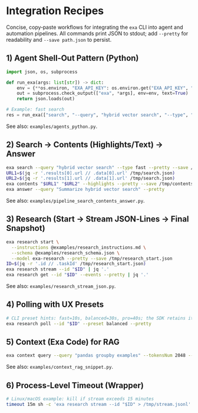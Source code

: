 # Integration Recipes

Concise, copy‑paste workflows for integrating the `exa` CLI into agent and automation pipelines.
All commands print JSON to stdout; add `--pretty` for readability and `--save path.json` to persist.

## 1) Agent Shell‑Out Pattern (Python)

```python
import json, os, subprocess

def run_exa(args: list[str]) -> dict:
    env = {**os.environ, "EXA_API_KEY": os.environ.get("EXA_API_KEY", "")}
    out = subprocess.check_output(["exa", *args], env=env, text=True)
    return json.loads(out)

# Example: fast search
res = run_exa(["search", "--query", "hybrid vector search", "--type", "fast"]) 
```

See also: `examples/agents_python.py`.

## 2) Search → Contents (Highlights/Text) → Answer

```bash
exa search --query "hybrid vector search" --type fast --pretty --save /tmp/search.json
URL1=$(jq -r '.results[0].url // .data[0].url' /tmp/search.json)
URL2=$(jq -r '.results[1].url // .data[1].url' /tmp/search.json)
exa contents "$URL1" "$URL2" --highlights --pretty --save /tmp/contents.json
exa answer --query "Summarize hybrid vector search" --pretty
```

See also: `examples/pipeline_search_contents_answer.py`.

## 3) Research (Start → Stream JSON‑Lines → Final Snapshot)

```bash
exa research start \
  --instructions @examples/research_instructions.md \
  --schema @examples/research_schema.json \
  --model exa-research --pretty --save /tmp/research_start.json
ID=$(jq -r '.id // .taskId' /tmp/research_start.json)
exa research stream --id "$ID" | jq '.'
exa research get --id "$ID" --events --pretty | jq '.'
```

See also: `examples/research_stream_json.py`.

## 4) Polling with UX Presets

```bash
# CLI preset hints: fast=10s, balanced=30s, pro=40s; the SDK retains its own default intervals unless you override them.
exa research poll --id "$ID" --preset balanced --pretty
```

## 5) Context (Exa Code) for RAG

```bash
exa context query --query "pandas groupby examples" --tokensNum 2048 --pretty --save /tmp/context.json
```

See also: `examples/context_rag_snippet.py`.

## 6) Process‑Level Timeout (Wrapper)

```bash
# Linux/macOS example: kill if stream exceeds 15 minutes
timeout 15m sh -c 'exa research stream --id "$ID" > /tmp/stream.jsonl'
```
